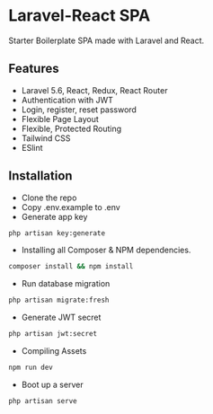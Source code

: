 # Laravel-React SPA

Starter Boilerplate SPA made with Laravel and React.

## Features

- Laravel 5.6, React, Redux, React Router
- Authentication with JWT
- Login, register, reset password
- Flexible Page Layout
- Flexible, Protected Routing
- Tailwind CSS
- ESlint

## Installation

- Clone the repo
- Copy .env.example to .env
- Generate app key

```bash
php artisan key:generate
```

- Installing all Composer & NPM dependencies.

```bash
composer install && npm install
 ```

- Run database migration

```bash
php artisan migrate:fresh
```

- Generate JWT secret

```bash
php artisan jwt:secret
```

- Compiling Assets

```bash
npm run dev
```

- Boot up a server

```bash
php artisan serve
```
